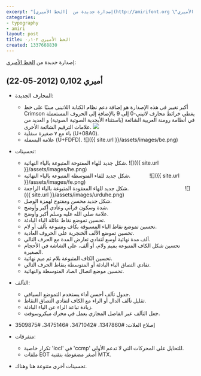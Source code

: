 ```yaml
---
excerpt: "إصدارة جديدة من  [الخط الأميري](http://amirifont.org \"موقع الخط الأميري\"):\r\n"
categories:
- typography
- amiri
layout: post
title: الخط الأميري ٠٫١٠٢
created: 1337668830
---
```

إصدارة جديدة من  [الخط الأميري](http://amirifont.org "موقع الخط الأميري"):
<!--break-->
أميري 0٫102 (2012-05-22)
------------------------
* المحارف الجديدة:
  - أكبر تغيير في هذه الإصدارة هو إضافة دعم نظام الكتابة اللاتيني مبنيًا على خط Crimson يغطي خرائط محارف لاتيني-0 إلى 9 بالإضافة إلى الحروف المستعملة في أنظامة رومنة العربية الشائعة (باستثناء الأبجدية الصوتية الصوتية) و العديد من علامات الترقيم الشائعة الأخرى.
![](http://www.khaledhosny.org/image/view/189/_original?.png)
  - باء مع ٧ صغيرة سفلية (U+08A0).
  - علامة البسملة (U+FDFD).
![]({{ site.url }}/assets/images/be.png)

* تحسينات:
  - شكل جديد للهاء المفتوحة المتبوعة بالياء النهائية.
![]({{ site.url }}/assets/images/he.png)
  - شكل جديد للفاء المتوسطة المتبوعة بالياء النهائية.            
![]({{ site.url }}/assets/images/fe.png)
  - شكل جديد للهاء المعقودة المتبوعة بالياء الراجعة.                                     
![]({{ site.url }}/assets/images/urduhe.png)
  - شكل جديد محسن ومفتوح لهمزة الوصل.
  - شدة وسكون قرآني وعادي أكبر وأوضح.
  - علامة صلى الله عليه وسلم أكبر وأوضح.
  - تحسين تموضع نقاط عائلة الباء البادئة.
  - تحسين تموضع نقاط الباء المسبوقة بكاف ومتبوعة بألف أو لام.
  - تحسين تموضع الألف الخنجرية على الحروف العادية.
  - ألف مدة نهائية أوسع لتفادي تعارض المدة مع الحرف التالي.
  - تحسين شكل الكاف المتبوعة بميم ولام، أو ألف، على الشاشة في الأحجام الصغيرة.
  - تحسين الكاف المتبوعة بلام ثم ميم نهائية.
  - تفادي التصاق الباء البادئة أو المتوسطة بنقاط الحرف التالي.
  - تحسين موضع اتصال الصاد المتوسطة والنهائية.

* التآلف:
  - جدول تآلف أحسن أداء يستخدم التموضع السياقي.
  - تقليل تآلف الدال أو الراء مع الكاف لتفادي التصاق النقاط.
  - زيادة تباعد الراء عن الياء البادئة.
  - جعل التآلف عبر الفاصل المجازي يعمل في محرك ميكروسوفت.

* إصلاح العلات: #1347860، #3471042، #3475146، #3509875

* متفرقات:
  - تكرار خاصية 'locl' في 'ccmp' للتحايل على المحركات التي لا تدعم الأولى.
  - ملفات EOT أصغر مضغوطة بتقنية MTX.

* تحسينات أخرى متنوعة هنا وهناك.
